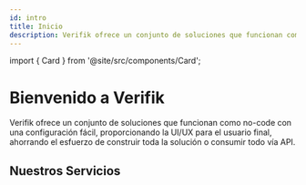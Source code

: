 ```yaml
---
id: intro
title: Inicio
description: Verifik ofrece un conjunto de soluciones que funcionan como no-code con una configuración fácil, proporcionando la UI/UX para el usuario final, ahorrando el esfuerzo de construir toda la solución o consumir todo vía API
---
```


import { Card } from '@site/src/components/Card';

# Bienvenido a Verifik

Verifik ofrece un conjunto de soluciones que funcionan como no-code con una configuración fácil, proporcionando la UI/UX para el usuario final, ahorrando el esfuerzo de construir toda la solución o consumir todo vía API.

## Nuestros Servicios

<div className="row">
  <div className="col col--6">
    <Card
      title="Database Screening"
      description="Validación de datos (clientes, empresas, vehículos) desde múltiples fuentes globales. La solución ideal para KYC/KYB, AML y más, asegurando la integridad y autenticidad de los datos de tus usuarios finales."
      image="/img/services/database-screening.png"
      link="/docs/smartcheck/verificacion-inteligente"
    />
  </div>
  <div className="col col--6">
    <Card
      title="SmartAccess"
      description="Una solución no-code para gestionar el acceso a tu plataforma de forma segura y eficiente. Combinando códigos OTP y reconocimiento facial con detección de vida, ofrecemos una experiencia de inicio de sesión rápida y sin complicaciones."
      image="/img/services/smartaccess.png"
      link="/docs/smartaccess/acceso-inteligente"
    />
  </div>
</div>

<div className="row">
  <div className="col col--6">
    <Card
      title="Access"
      description="Todo lo que Smart Access tiene para ofrecer pero a nivel de API, dando la flexibilidad de codificar una solución personalizada basada en las necesidades de tu empresa."
      image="/img/services/access.png"
      link="/docs/access/acceso"
    />
  </div>
  <div className="col col--6">
    <Card
      title="SmartEnroll"
      description="Realiza un proceso completo de incorporación de usuarios con tecnologías avanzadas de verificación de identidad como reconocimiento facial, validaciones de ID y verificaciones de antecedentes, asegurando un registro seguro y efectivo."
      image="/img/services/smartenroll.png"
      link="/docs/smartenroll/inscripcion-inteligente"
    />
  </div>
</div>

<div className="row">
  <div className="col col--6">
    <Card
      title="Enroll"
      description="Esta solución incluye todo lo que SmartEnroll hace pero a nivel de API, dando la flexibilidad de codificar una solución personalizada basada en las necesidades de tu empresa."
      image="/img/services/enroll.png"
      link="/docs/enroll/inscripcion"
    />
  </div>
</div>